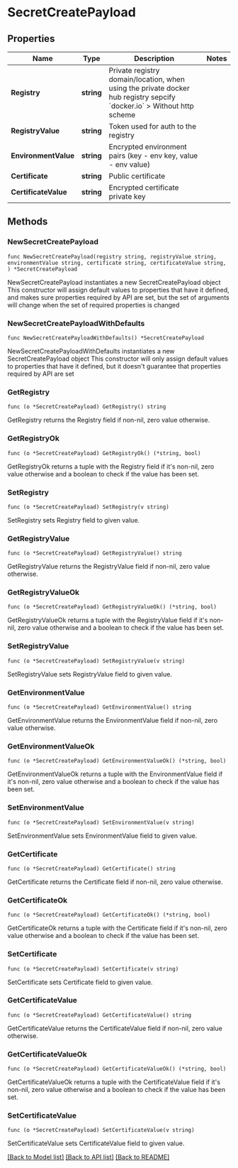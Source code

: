 # SecretCreatePayload

## Properties

Name | Type | Description | Notes
------------ | ------------- | ------------- | -------------
**Registry** | **string** | Private registry domain/location, when using the private docker hub registry sepcify &#x60;docker.io&#x60; &gt; Without http scheme  | 
**RegistryValue** | **string** | Token used for auth to the registry | 
**EnvironmentValue** | **string** | Encrypted environment pairs (key - env key, value - env value) | 
**Certificate** | **string** | Public certificate | 
**CertificateValue** | **string** | Encrypted certificate private key | 

## Methods

### NewSecretCreatePayload

`func NewSecretCreatePayload(registry string, registryValue string, environmentValue string, certificate string, certificateValue string, ) *SecretCreatePayload`

NewSecretCreatePayload instantiates a new SecretCreatePayload object
This constructor will assign default values to properties that have it defined,
and makes sure properties required by API are set, but the set of arguments
will change when the set of required properties is changed

### NewSecretCreatePayloadWithDefaults

`func NewSecretCreatePayloadWithDefaults() *SecretCreatePayload`

NewSecretCreatePayloadWithDefaults instantiates a new SecretCreatePayload object
This constructor will only assign default values to properties that have it defined,
but it doesn't guarantee that properties required by API are set

### GetRegistry

`func (o *SecretCreatePayload) GetRegistry() string`

GetRegistry returns the Registry field if non-nil, zero value otherwise.

### GetRegistryOk

`func (o *SecretCreatePayload) GetRegistryOk() (*string, bool)`

GetRegistryOk returns a tuple with the Registry field if it's non-nil, zero value otherwise
and a boolean to check if the value has been set.

### SetRegistry

`func (o *SecretCreatePayload) SetRegistry(v string)`

SetRegistry sets Registry field to given value.


### GetRegistryValue

`func (o *SecretCreatePayload) GetRegistryValue() string`

GetRegistryValue returns the RegistryValue field if non-nil, zero value otherwise.

### GetRegistryValueOk

`func (o *SecretCreatePayload) GetRegistryValueOk() (*string, bool)`

GetRegistryValueOk returns a tuple with the RegistryValue field if it's non-nil, zero value otherwise
and a boolean to check if the value has been set.

### SetRegistryValue

`func (o *SecretCreatePayload) SetRegistryValue(v string)`

SetRegistryValue sets RegistryValue field to given value.


### GetEnvironmentValue

`func (o *SecretCreatePayload) GetEnvironmentValue() string`

GetEnvironmentValue returns the EnvironmentValue field if non-nil, zero value otherwise.

### GetEnvironmentValueOk

`func (o *SecretCreatePayload) GetEnvironmentValueOk() (*string, bool)`

GetEnvironmentValueOk returns a tuple with the EnvironmentValue field if it's non-nil, zero value otherwise
and a boolean to check if the value has been set.

### SetEnvironmentValue

`func (o *SecretCreatePayload) SetEnvironmentValue(v string)`

SetEnvironmentValue sets EnvironmentValue field to given value.


### GetCertificate

`func (o *SecretCreatePayload) GetCertificate() string`

GetCertificate returns the Certificate field if non-nil, zero value otherwise.

### GetCertificateOk

`func (o *SecretCreatePayload) GetCertificateOk() (*string, bool)`

GetCertificateOk returns a tuple with the Certificate field if it's non-nil, zero value otherwise
and a boolean to check if the value has been set.

### SetCertificate

`func (o *SecretCreatePayload) SetCertificate(v string)`

SetCertificate sets Certificate field to given value.


### GetCertificateValue

`func (o *SecretCreatePayload) GetCertificateValue() string`

GetCertificateValue returns the CertificateValue field if non-nil, zero value otherwise.

### GetCertificateValueOk

`func (o *SecretCreatePayload) GetCertificateValueOk() (*string, bool)`

GetCertificateValueOk returns a tuple with the CertificateValue field if it's non-nil, zero value otherwise
and a boolean to check if the value has been set.

### SetCertificateValue

`func (o *SecretCreatePayload) SetCertificateValue(v string)`

SetCertificateValue sets CertificateValue field to given value.



[[Back to Model list]](../README.md#documentation-for-models) [[Back to API list]](../README.md#documentation-for-api-endpoints) [[Back to README]](../README.md)



